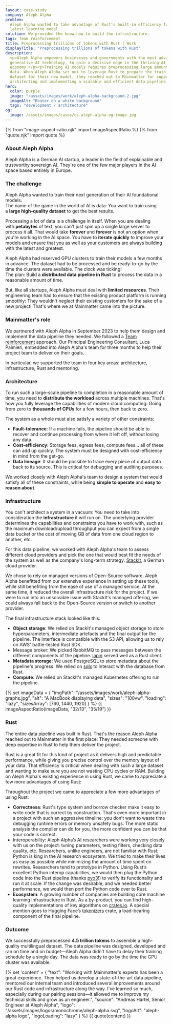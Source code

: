 ```yaml
---
layout: case-study
company: Aleph Alpha
problem:
  Aleph Alpha wanted to take advantage of Rust’s built-in efficiency for their
  latest learning model.
solution: We provided the know-how to build the infrastructure.
tags: Team reinforcement
title: Preprocessing trillions of tokens with Rust | Work
displayTitle: "Preprocessing trillions of tokens with Rust"
description:
  <p>Aleph Alpha empowers businesses and governments with the most advanced
  generative AI technology, to gain a decisive edge in the thriving AI
  economy.</p><p>Training AI models requires preprocessing large amounts of
  data. When Aleph Alpha set out to leverage Rust to prepare the training
  dataset for their new model, they reached out to Mainmatter for support in
  architecting and implementing a scalable and efficient data pipeline.</p>
hero:
  color: purple
  image: "/assets/images/work/aleph-alpha-background-2.jpg"
  imageAlt: "Router on a white background"
  tags: "development / architecture"
og:
  image: /assets/images/cases/cs-aleph-alpha-og-image.jpg
---
```


{% from "image-aspect-ratio.njk" import imageAspectRatio %}
{% from "quote.njk" import quote %}

<div class="case-study__section">
  <h3 class="case-study__heading">About Aleph Alpha</h3>
  <div class="case-study__text">
      <p>Aleph Alpha is a German AI startup, a leader in the field of explainable and trustworthy sovereign AI. They're one of the few major players in the AI space based entirely in Europe.</p>
  </div>
</div>

<div class="case-study__section">
  <h3 class="case-study__heading">The challenge</h3>
    <div class="case-study__text">
        <p>Aleph Alpha wanted to train their next generation of their AI foundational models.<br>
        The name of the game in the world of AI is data: You want to train using a <strong>large high-quality dataset</strong> to get the best results.</p>
        <p>Processing a lot of data is a challenge in itself. When you are dealing with <strong>petabytes</strong> of text, you can't just spin up a single large server to process it all. That would take <strong>forever</strong> and <strong>forever</strong> is not an option when you're working in the AI space. You have to <strong>iterate quickly</strong> to improve your models and ensure that you as well as your customers are always building with the latest and greatest.</p>
        <p>Aleph Alpha had reserved GPU clusters to train their models a few months in advance. The dataset had to be processed and be ready-to-go by the time the clusters were available. The clock was ticking!<br>
        The plan: Build a <strong>distributed data pipeline in Rust</strong> to process the data in a reasonable amount of time.</p>
        <p>But, like all startups, Aleph Alpha must deal with <strong>limited resources</strong>.
        Their engineering team had to ensure that the existing product platform is running smoothly: They wouldn't neglect their existing customers for the sake of a new project! That's where we at Mainmatter came into the picture.</p>
    </div>
</div>

<div class="case-study__section">
  <h3 class="case-study__heading">Mainmatter's role</h3>
    <div class="case-study__text">
        <p>We partnered with Aleph Alpha in September 2023 to help them design and implement the data pipeline they needed. We followed a <a href="/services/team-reinforcement/">Team reinforcement</a> approach. Our Principal Engineering Consultant, Luca Palmieri, embedded into Aleph Alpha's team for three months to help their project team to deliver on their goals.</p>
        <p>In particular, we supported the team in four key areas: architecture, infrastructure, Rust and mentoring.</p>
    </div>
</div>

<div class="case-study__section">
  <h3 class="case-study__heading">Architecture</h3>
    <div class="case-study__text">
        <p>To run such a large-scale pipeline to completion in a reasonable amount of time, you need to <strong>distribute the workload</strong> across multiple machines. That's how you fully leverage the capabilities of modern cloud computing: Going from zero to <strong>thousands of CPUs</strong> for a few hours, then back to zero.</p>
        <p>The system as a whole must also satisfy a variety of other constraints:</p>
        <ul>
            <li><strong>Fault-tolerance</strong>: If a machine fails, the pipeline should be able to recover and continue processing from where it left off, without losing any data.</li>
            <li><strong>Cost-efficiency</strong>: Storage fees, egress fees, compute fees... all of these can add up quickly. The system must be designed with cost-efficiency in mind from the get-go.</li>
            <li><strong>Data lineage</strong>: It should be possible to trace every piece of output data back to its source. This is critical for debugging and auditing purposes.</li>
        </ul>
        <p>We worked closely with Aleph Alpha's team to design a system that would satisfy all of these constraints, while being <strong>simple to operate</strong> and <strong>easy to reason about</strong>.</p>
    </div>
</div>

<div class="case-study__section">
  <h3 class="case-study__heading">Infrastructure</h3>
    <div class="case-study__text">
      <p>You can't architect a system in a vacuum: You need to take into consideration the <strong>infrastructure</strong> it will run on. The underlying provider determines the capabilities and constraints you have to work with, such as the maximum download/upload throughput you can expect from a single data bucket or the cost of moving GB of data from one cloud region to another, etc.</p>
        <p>For this data pipeline, we worked with Aleph Alpha's team to assess different cloud providers and pick the one that would best fit the needs of the system as well as the company's long-term strategy: <a href="https://stackit.de/">StackIt</a>, a German cloud provider.</p>
        <p>We chose to rely on managed versions of Open-Source software. Aleph Alpha benefitted from our extensive experience in setting up these tools, while still benefiting from the ease of use of a managed service. At the same time, it reduced the overall infrastructure risk for the project. If we were to run into an unsolvable issue with StackIt's managed offering, we could always fall back to the Open-Source version or switch to another provider.</p>
        <p>The final infrastructure stack looked like this:</p>
        <ul>
          <li><strong>Object storage</strong>: We relied on StackIt's managed object storage to store hyperparameters, intermediate artefacts and the final output for the pipeline. The interface is compatible with the S3 API, allowing us to rely on AWS' battle-tested Rust SDK.</li>
          <li>Message broker: We picked RabbitMQ to pass messages between the different components of the pipeline. <a href="https://crates.io/crates/lapin">lapin</a> served well as a Rust client.</li>
          <li><strong>Metadata storage</strong>: We used PostgreSQL to store metadata about the pipeline's progress. We relied on <a href="https://crates.io/crates/sqlx">sqlx</a> to interact with the database from Rust.</li>
          <li><strong>Compute</strong>: We relied on StackIt's managed Kubernetes offering to run the pipeline.</li>
        </ul>
    </div>  
</div>

<section class="mt-5">
        {% set imageData = {
          "imgPath": "/assets/images/work/aleph-alpha-graphs.jpg",
          "alt": "A MacBook displaying data",
          "sizes": "100vw",
          "loading": "lazy",
          "sizesArray": [760, 1440, 1920]
        } %}
        {{ imageAspectRatio(imageData, "32/13", "35/19") }}
      </section>

<div class="case-study__section">
  <h3 class="case-study__heading">Rust</h3>
    <div class="case-study__text">
      <p>The entire data pipeline was built in Rust. That's the reason Aleph Alpha reached out to Mainmatter in the first place: They needed someone with deep expertise in Rust to help them deliver the project.</p>
      <p>Rust is a great fit for this kind of project as it delivers high and predictable performance, while giving you precise control over the memory layout of your data. That efficiency is critical when dealing with such a large dataset and wanting to make sure you are not wasting CPU cycles or RAM. Building on Aleph Alpha's existing experience in using Rust, we came to appreciate a few more advantages of using Rust:</p>
      <p>Throughout the project we came to appreciate a few more advantages of using Rust:</p>
      <ul>
        <li><strong>Correctness</strong>: Rust's type system and borrow checker make it easy to write code that is correct by construction. That's even more important in a project with such an aggressive timeline: you don’t want to waste time debugging runtime errors or memory unsafety bugs. The more static analysis the compiler can do for you, the more confident you can be that your code is correct.</li>
        <li>Interoperability: Aleph Alpha’s AI researchers were working very closely with us on the project: tuning parameters, testing filters, checking data quality, etc. Researchers, unlike engineers, are not familiar with Rust; Python is king in the AI research ecosystem. We tried to make their lives as easy as possible while minimizing the amount of time spent on rewrites. Researchers tend to prototype in Python. Using Rust’s excellent Python interop capabilities, we would then plug the Python code into the Rust pipeline (thanks <a href="https://crates.io/crates/pyo3">pyo3</a>!) to verify its functionality and run it at scale. If the change was desirable, and we needed better performance, we would then port the Python code over to Rust.</li>
        <li><strong>Ecosystem</strong>: A growing number of companies are building core machine learning infrastructure in Rust. As a by-product, you can find high-quality implementations of key algorithms on <a href="https://crates.io">crates.io</a>. A special mention goes to Hugging Face’s <a href="https://github.com/huggingface/tokenizers">tokenizers</a> crate, a load-bearing component of the final pipeline.</li>
      </ul>
    </div>
</div>

<div class="case-study__section">
  <h3 class="case-study__heading">Outcome</h3>
    <div class="case-study__text">
        <p>We successfully preprocessed <strong>4.5 trillion tokens</strong> to assemble a high-quality multilingual dataset. The data pipeline was designed, developed and ran on time and on budget—Aleph Alpha didn't have to delay their training schedule by a single day. The data was ready to go by the time the GPU cluster was available.</p>
    </div>
</div>

{% set 'content' = {
"text": "Working with Mainmatter's experts has been a great experience. They helped us develop a state-of-the-art data pipeline, mentored our internal team and introduced several improvements around our Rust code and infrastructure along the way. I've learned so much, especially during our pairing sessions—it allowed me to improve my technical skills and grow as an engineer.",
"source": "Andreas Hartel, Senior Engineer at Aleph Alpha",
"logo": "/assets/images/logos/monochrome/aleph-alpha.svg",
"logoAlt": "aleph-alpha logo",
"logoLoading": "lazy"
} %} {{ quote(content) }}

